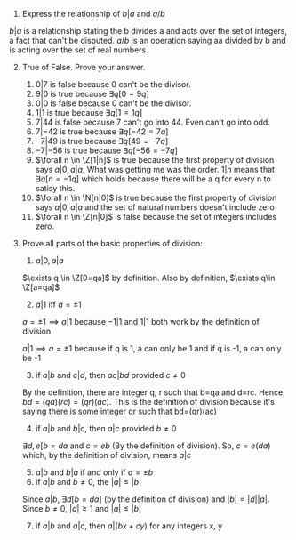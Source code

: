 1. Express the relationship of $b|a$ and $a/b$

$b|a$ is a relationship stating the b divides a and acts over the set of integers, a fact that can't be disputed. $a/b$ is an operation saying aa divided by b and is acting over the set of real numbers. 

2. True of False. Prove your answer.
    1. $0|7$ is false because 0 can't be the divisor.
    2. $9|0$ is true because $\exists q[0=9q]$
    3. $0|0$ is false because 0 can't be the divisor.
    4. $1|1$ is true because $\exists q[1=1q]$
    5. $7|44$ is false because 7 can't go into 44. Even can't go into odd.
    6. $7|-42$ is true because $\exists q[-42=7q]$
    7. $-7|49$ is true because $\exists q[49=-7q]$
    8. $-7|-56$ is true because $\exists q[-56=-7q]$
    9. $\forall n \in \Z[1|n]$ is true because the first property of division says $a|0, a|a$. What was getting me was the order. $1|n$ means that $\exists q[n=-1q]$ which holds because there will be a q for every n to satisy this.
    10. $\forall n \in \N[n|0]$ is true because the first property of division says $a|0, a|a$ and the set of natural numbers doesn't include zero
    11. $\forall n \in \Z[n|0]$ is false because the set of integers includes zero.

3. Prove all parts of the basic properties of division:
    1. $a|0, a|a$

    $\exists q \in \Z[0=qa]$ by definition. Also by definition, $\exists q\in \Z[a=qa]$

    2. $a|1$ iff $a=\pm 1$

    $a=\pm 1 \implies a|1$ because $-1|1$ and $1|1$ both work by the definition of division.

    $a|1 \implies a=\pm 1$ because if q is 1, a can only be 1 and if q is -1, a can only be -1

    3. if $a|b$ and $c|d$, then $ac|bd$ provided $c \ne 0$

    By the definition, there are integer q, r such that b=qa and d=rc. Hence, $bd = (qa)(rc)=(qr)(ac)$. This is the definition of division because it's saying there is some integer qr such that bd=(qr)(ac)

    4. if $a|b$ and $b|c$, then $a|c$ provided $b \ne 0$

    $\exists d,e[b=da \text{ and } c=eb$ (By the definition of division). So, $c=e(da)$ which, by the definition of division, means $a|c$

    5. $a|b$ and $b|a$ if and only if $a=\pm b$
    6. if $a|b$ and $b \ne 0$, the $|a| \le |b|$

    Since $a|b$, $\exists d[b=da]$ (by the definition of division) and $|b|=|d||a|$. Since $b \ne 0$, $|d| \ge 1$ and $|a| \le |b|$

    7. if $a|b$ and $a|c$, then $a|(bx+cy)$ for any integers x, y